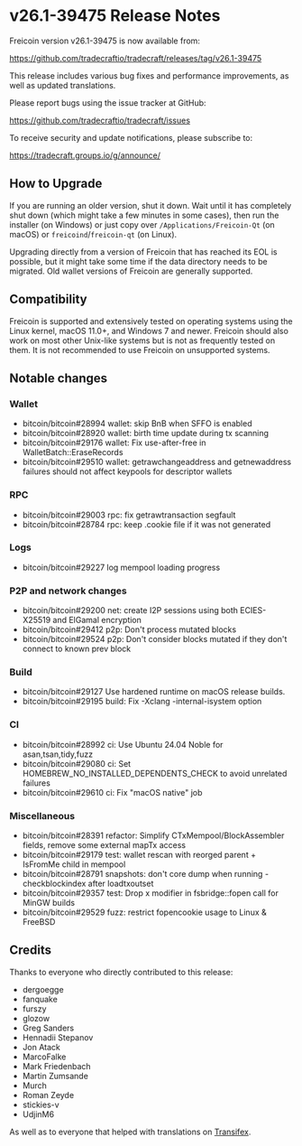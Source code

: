 v26.1-39475 Release Notes
=========================

Freicoin version v26.1-39475 is now available from:

  https://github.com/tradecraftio/tradecraft/releases/tag/v26.1-39475

This release includes various bug fixes and performance improvements, as well as updated translations.

Please report bugs using the issue tracker at GitHub:

  https://github.com/tradecraftio/tradecraft/issues

To receive security and update notifications, please subscribe to:

  https://tradecraft.groups.io/g/announce/

How to Upgrade
--------------

If you are running an older version, shut it down. Wait until it has completely shut down (which might take a few minutes in some cases), then run the installer (on Windows) or just copy over `/Applications/Freicoin-Qt` (on macOS) or `freicoind`/`freicoin-qt` (on Linux).

Upgrading directly from a version of Freicoin that has reached its EOL is possible, but it might take some time if the data directory needs to be migrated.  Old wallet versions of Freicoin are generally supported.

Compatibility
-------------

Freicoin is supported and extensively tested on operating systems using the Linux kernel, macOS 11.0+, and Windows 7 and newer.  Freicoin should also work on most other Unix-like systems but is not as frequently tested on them.  It is not recommended to use Freicoin on unsupported systems.

Notable changes
---------------

### Wallet

- bitcoin/bitcoin#28994 wallet: skip BnB when SFFO is enabled
- bitcoin/bitcoin#28920 wallet: birth time update during tx scanning
- bitcoin/bitcoin#29176 wallet: Fix use-after-free in WalletBatch::EraseRecords
- bitcoin/bitcoin#29510 wallet: getrawchangeaddress and getnewaddress failures should not affect keypools for descriptor wallets

### RPC

- bitcoin/bitcoin#29003 rpc: fix getrawtransaction segfault
- bitcoin/bitcoin#28784 rpc: keep .cookie file if it was not generated

### Logs

- bitcoin/bitcoin#29227 log mempool loading progress

### P2P and network changes

- bitcoin/bitcoin#29200 net: create I2P sessions using both ECIES-X25519 and ElGamal encryption
- bitcoin/bitcoin#29412 p2p: Don't process mutated blocks
- bitcoin/bitcoin#29524 p2p: Don't consider blocks mutated if they don't connect to known prev block

### Build

- bitcoin/bitcoin#29127 Use hardened runtime on macOS release builds.
- bitcoin/bitcoin#29195 build: Fix -Xclang -internal-isystem option

### CI

- bitcoin/bitcoin#28992 ci: Use Ubuntu 24.04 Noble for asan,tsan,tidy,fuzz
- bitcoin/bitcoin#29080 ci: Set HOMEBREW_NO_INSTALLED_DEPENDENTS_CHECK to avoid unrelated failures
- bitcoin/bitcoin#29610 ci: Fix "macOS native" job

### Miscellaneous

- bitcoin/bitcoin#28391 refactor: Simplify CTxMempool/BlockAssembler fields, remove some external mapTx access
- bitcoin/bitcoin#29179 test: wallet rescan with reorged parent + IsFromMe child in mempool
- bitcoin/bitcoin#28791 snapshots: don't core dump when running -checkblockindex after loadtxoutset
- bitcoin/bitcoin#29357 test: Drop x modifier in fsbridge::fopen call for MinGW builds
- bitcoin/bitcoin#29529 fuzz: restrict fopencookie usage to Linux & FreeBSD

Credits
-------

Thanks to everyone who directly contributed to this release:

- dergoegge
- fanquake
- furszy
- glozow
- Greg Sanders
- Hennadii Stepanov
- Jon Atack
- MarcoFalke
- Mark Friedenbach
- Martin Zumsande
- Murch
- Roman Zeyde
- stickies-v
- UdjinM6

As well as to everyone that helped with translations on [Transifex](https://www.transifex.com/tradecraft/freicoin-1/).
